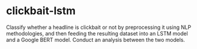 # clickbait-lstm
 
Classify whether a headline is clickbait or not by preprocessing it using NLP methodologies, and then feeding the resulting dataset into an LSTM model and a Google BERT model. Conduct an analysis between the two models.
